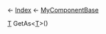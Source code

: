 ← [Index](Api-Index) ← [MyComponentBase](VRage.Game.Components.MyComponentBase)

[T]() GetAs<T><[T]()>()
